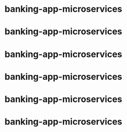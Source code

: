 # banking-app-microservices
# banking-app-microservices
# banking-app-microservices
# banking-app-microservices
# banking-app-microservices
# banking-app-microservices

